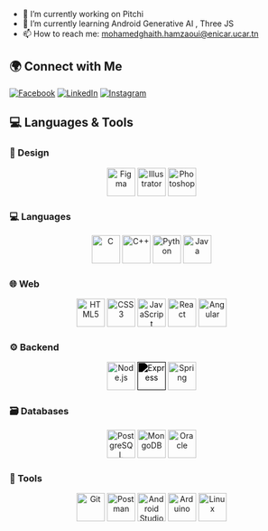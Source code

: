 
- 🔭 I’m currently working on Pitchi 
- 🌱 I’m currently learning Android Generative AI , Three JS  
- 📫 How to reach me: mohamedghaith.hamzaoui@enicar.ucar.tn

## 🌍 Connect with Me

[![Facebook](https://img.shields.io/badge/-Facebook-1877F2?style=flat-square&logo=facebook&logoColor=white)](https://www.facebook.com/ghaith.hamzaoui.5)
[![LinkedIn](https://img.shields.io/badge/-LinkedIn-0A66C2?style=flat-square&logo=linkedin&logoColor=white)](https://linkedin.com/in/mohamed-ghaith-hamzaoui-007980291)
[![Instagram](https://img.shields.io/badge/-Instagram-E4405F?style=flat-square&logo=instagram&logoColor=white)](https://www.instagram.com/ghaith.hz)

## 💻 **Languages & Tools**
<!--
![Figma](https://img.shields.io/badge/-Figma-000000?style=flat-square&logo=figma&logoColor=white) 
![Illustrator](https://img.shields.io/badge/-Illustrator-000000?style=flat-square&logo=adobeillustrator&logoColor=white)
![Photoshop](https://img.shields.io/badge/-Photoshop-000000?style=flat-square&logo=adobephotoshop&logoColor=white)
![C](https://img.shields.io/badge/-C-00599C?style=flat-square&logo=c&logoColor=white)
![C++](https://img.shields.io/badge/-C++-00599C?style=flat-square&logo=cplusplus&logoColor=white)
![Python](https://img.shields.io/badge/-Python-3776AB?style=flat-square&logo=python&logoColor=white)
![Java](https://img.shields.io/badge/-Java-007396?style=flat-square&logo=java&logoColor=white)
![Git](https://img.shields.io/badge/-Git-F05032?style=flat-square&logo=git&logoColor=white)
![HTML](https://img.shields.io/badge/-HTML-E34F26?style=flat-square&logo=html5&logoColor=white)
![CSS](https://img.shields.io/badge/-CSS-1572B6?style=flat-square&logo=css3&logoColor=white)
![JavaScript](https://img.shields.io/badge/-JavaScript-F7DF1E?style=flat-square&logo=javascript&logoColor=white)
![React](https://img.shields.io/badge/-React-61DAFB?style=flat-square&logo=react&logoColor=black)
![Angular](https://img.shields.io/badge/-Angular-DD0031?style=flat-square&logo=angular&logoColor=white)
![Tailwind CSS](https://img.shields.io/badge/-Tailwind%20CSS-06B6D4?style=flat-square&logo=tailwindcss&logoColor=white)
![Node.js](https://img.shields.io/badge/-Node.js-339933?style=flat-square&logo=node.js&logoColor=white)
![Express.js](https://img.shields.io/badge/-Express.js-000000?style=flat-square&logo=express&logoColor=white)
![Spring Boot](https://img.shields.io/badge/-Spring%20Boot-6DB33F?style=flat-square&logo=springboot&logoColor=white)
![Spring Security](https://img.shields.io/badge/-Spring%20Security-6DB33F?style=flat-square&logo=springsecurity&logoColor=white)
![Spring Data JPA](https://img.shields.io/badge/-Spring%20Data%20JPA-6DB33F?style=flat-square&logo=spring&logoColor=white)
![SQL](https://img.shields.io/badge/-SQL-003B57?style=flat-square&logo=mysql&logoColor=white)
![PostgreSQL](https://img.shields.io/badge/-PostgreSQL-4169E1?style=flat-square&logo=postgresql&logoColor=white)
![MongoDB](https://img.shields.io/badge/-MongoDB-47A248?style=flat-square&logo=mongodb&logoColor=white)
![Oracle](https://img.shields.io/badge/-Oracle-F80000?style=flat-square&logo=oracle&logoColor=white)
![Postman](https://img.shields.io/badge/-Postman-FF6C37?style=flat-square&logo=postman&logoColor=white)
![Android Studio](https://img.shields.io/badge/-Android%20Studio-3DDC84?style=flat-square&logo=androidstudio&logoColor=white)
![Arduino](https://img.shields.io/badge/-Arduino-00979D?style=flat-square&logo=arduino&logoColor=white)
![Linux](https://img.shields.io/badge/-Linux-FCC624?style=flat-square&logo=linux&logoColor=black)




## 🛠️ Tech Stack
-->
### 🎨 Design
<div align="center">
  <img src="https://cdn.jsdelivr.net/gh/devicons/devicon/icons/figma/figma-original.svg" width="50" height="50" alt="Figma" title="Figma"/>
  <img src="https://cdn.jsdelivr.net/gh/devicons/devicon/icons/illustrator/illustrator-plain.svg" width="50" height="50" alt="Illustrator" title="Illustrator"/>
  <img src="https://cdn.jsdelivr.net/gh/devicons/devicon/icons/photoshop/photoshop-plain.svg" width="50" height="50" alt="Photoshop" title="Photoshop"/>
</div>

### 💻 Languages
<div align="center">
  <img src="https://cdn.jsdelivr.net/gh/devicons/devicon/icons/c/c-original.svg" width="50" height="50" alt="C" title="C"/>
  <img src="https://cdn.jsdelivr.net/gh/devicons/devicon/icons/cplusplus/cplusplus-original.svg" width="50" height="50" alt="C++" title="C++"/>
  <img src="https://cdn.jsdelivr.net/gh/devicons/devicon/icons/python/python-original.svg" width="50" height="50" alt="Python" title="Python"/>
  <img src="https://cdn.jsdelivr.net/gh/devicons/devicon/icons/java/java-original.svg" width="50" height="50" alt="Java" title="Java"/>
</div>

### 🌐 Web
<div align="center">
  <img src="https://cdn.jsdelivr.net/gh/devicons/devicon/icons/html5/html5-original.svg" width="50" height="50" alt="HTML5" title="HTML5"/>
  <img src="https://cdn.jsdelivr.net/gh/devicons/devicon/icons/css3/css3-original.svg" width="50" height="50" alt="CSS3" title="CSS3"/>
  <img src="https://cdn.jsdelivr.net/gh/devicons/devicon/icons/javascript/javascript-original.svg" width="50" height="50" alt="JavaScript" title="JavaScript"/>
  <img src="https://cdn.jsdelivr.net/gh/devicons/devicon/icons/react/react-original.svg" width="50" height="50" alt="React" title="React"/>
  <img src="https://cdn.jsdelivr.net/gh/devicons/devicon/icons/angularjs/angularjs-original.svg" width="50" height="50" alt="Angular" title="Angular"/>
</div>

### ⚙️ Backend
<div align="center">
  <img src="https://cdn.jsdelivr.net/gh/devicons/devicon/icons/nodejs/nodejs-original-wordmark.svg" width="50" height="50" alt="Node.js" title="Node.js" style="filter: hue-rotate(30deg)"/>
  <img src="https://cdn.jsdelivr.net/gh/devicons/devicon/icons/express/express-original-wordmark.svg" width="50" height="50" alt="Express" title="Express" style="filter: grayscale(100%) brightness(0%)"/>
  <img src="https://cdn.jsdelivr.net/gh/devicons/devicon/icons/spring/spring-original.svg" width="50" height="50" alt="Spring" title="Spring"/>
</div>

### 🗃️ Databases
<div align="center">
  <img src="https://cdn.jsdelivr.net/gh/devicons/devicon/icons/postgresql/postgresql-original.svg" width="50" height="50" alt="PostgreSQL" title="PostgreSQL"/>
  <img src="https://cdn.jsdelivr.net/gh/devicons/devicon/icons/mongodb/mongodb-original.svg" width="50" height="50" alt="MongoDB" title="MongoDB"/>
  <img src="https://cdn.jsdelivr.net/gh/devicons/devicon/icons/oracle/oracle-original.svg" width="50" height="50" alt="Oracle" title="Oracle"/>
</div>

### 🔧 Tools
<div align="center">
  <img src="https://cdn.jsdelivr.net/gh/devicons/devicon/icons/git/git-original.svg" width="50" height="50" alt="Git" title="Git"/>
  <img src="https://cdn.jsdelivr.net/gh/devicons/devicon/icons/postman/postman-original.svg" width="50" height="50" alt="Postman" title="Postman"/>
  <img src="https://cdn.jsdelivr.net/gh/devicons/devicon/icons/androidstudio/androidstudio-original.svg" width="50" height="50" alt="Android Studio" title="Android Studio"/>
  <img src="https://cdn.jsdelivr.net/gh/devicons/devicon/icons/arduino/arduino-original.svg" width="50" height="50" alt="Arduino" title="Arduino"/>
  <img src="https://cdn.jsdelivr.net/gh/devicons/devicon/icons/linux/linux-original.svg" width="50" height="50" alt="Linux" title="Linux"/>
</div>
